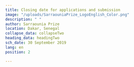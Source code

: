 ```yaml
---
title: Closing date for applications and submission
image: "/uploads/SarraouniaPrize_LogoEnglish_Color.png"
description: " "
author: Sarraounia Prize
location: Dakar, Senegal
collapse_data: collapseTwo
heading_data: headingTwo
sch_date: 30 September 2019
lang: en
position: 2

---
```


